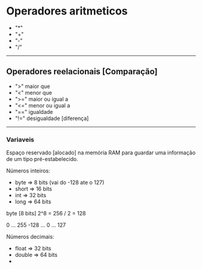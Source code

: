 # Operadores aritmeticos

  * "*"
  * "+"
  * "-"
  * "/"

-----------------------------------------------------------

## Operadores reelacionais [Comparação]

  * ">"    maior que
  * "<"    menor que
  * ">="   maior ou igual a
  * "<="   menor ou igual a
  * "=="   igualdade
  * "!="   desigualdade [diferença]

-------------------------------------------------------------

### Variaveis 
Espaço reservado [alocado] na memória RAM para guardar uma informação de um tipo pré-estabelecido. 


  Números inteiros:
  * byte    => 8 bits (vai do -128 ate o 127)
  * short   => 16 bits
  * int     => 32 bits
  * long    => 64 bits

byte [8 bits]
2^8 = 256 / 2 = 128

0 ... 255
-128 ... 0 ... 127

 Números decimais:
  
  * float   => 32 bits
  * double  => 64 bits
  * 
